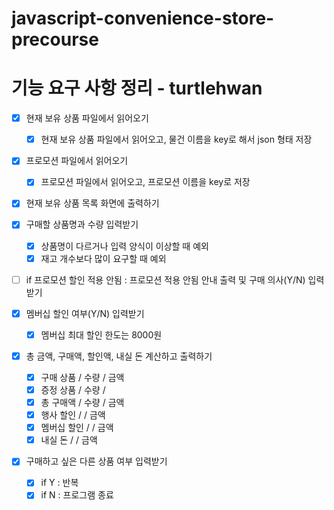 # javascript-convenience-store-precourse

# 기능 요구 사항 정리 - turtlehwan

- [x] 현재 보유 상품 파일에서 읽어오기
  - [x] 현재 보유 상품 파일에서 읽어오고, 물건 이름을 key로 해서 json 형태 저장
- [x] 프로모션 파일에서 읽어오기
  - [x] 프로모션 파일에서 읽어오고, 프로모션 이름을 key로 저장
- [x] 현재 보유 상품 목록 화면에 출력하기
- [x] 구매할 상품명과 수량 입력받기

  - [x] 상품명이 다르거나 입력 양식이 이상할 때 예외
  - [x] 재고 개수보다 많이 요구할 때 예외

- [ ] if 프로모션 할인 적용 안됨 :
      프로모션 적용 안됨 안내 출력 및 구매 의사(Y/N) 입력받기
- [x] 멤버십 할인 여부(Y/N) 입력받기

  - [x] 멤버십 최대 할인 한도는 8000원

- [x] 총 금액, 구매액, 할인액, 내실 돈 계산하고 출력하기

  - [x] 구매 상품 / 수량 / 금액
  - [x] 증정 상품 / 수량 /
  - [x] 총 구매액 / 수량 / 금액
  - [x] 행사 할인 / / 금액
  - [x] 멤버십 할인 / / 금액
  - [x] 내실 돈 / / 금액

- [x] 구매하고 싶은 다른 상품 여부 입력받기
  - [x] if Y : 반복
  - [x] if N : 프로그램 종료
